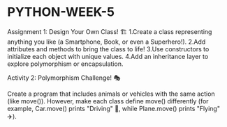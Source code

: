 # PYTHON-WEEK-5

Assignment
1: Design Your Own Class! 🏗️
1.Create a class representing anything you like (a Smartphone, Book, or even a Superhero!).
2.Add attributes and methods to bring the class to life!
3.Use constructors to initialize each object with unique values.
4.Add an inheritance layer to explore polymorphism or encapsulation.

Activity 2: Polymorphism Challenge! 🎭

Create a program that includes animals or vehicles with the same action (like move()). However, make each class define move() differently (for example, Car.move() prints "Driving" 🚗, while Plane.move() prints "Flying" ✈️).
